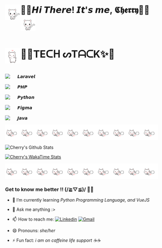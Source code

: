 # <img src="images/cat3.gif" align="left" width="50px">🌸🍒𝙃𝙞 𝙏𝙝𝙚𝙧𝙚! 𝙄𝙩'𝙨 𝙢𝙚, 𝕮𝖍𝖊𝖗𝖗𝖞🍒🌸<img src="images/cat3.gif" width="50px">
<br/>

 <img src="images/cat1.gif" align="left" width="50px"> <b style= "font-size:32px;"> 🎀✨TEᑕᕼ ᔕTᗩᑕK✨🎀 </b> 

<br/>

<img align="left" width="30px" style="padding-right: 10px;" src="https://cdn.jsdelivr.net/gh/devicons/devicon@latest/icons/laravel/laravel-original.svg"/> 𝙇𝙖𝙧𝙖𝙫𝙚𝙡
<br/>
<br/>
<img align="left" width="30px" style="padding-right: 10px;" src="https://cdn.jsdelivr.net/gh/devicons/devicon@latest/icons/php/php-original.svg"/> 𝙋𝙃𝙋
<br/> 
<br/>
<img align="left" width="30px" style="padding-right: 10px;" src="https://cdn.jsdelivr.net/gh/devicons/devicon@latest/icons/python/python-original.svg"/> 𝙋𝙮𝙩𝙝𝙤𝙣
<br/> 
<br/>
<img align="left" width="30px" style="padding-right: 10px;" src="https://cdn.jsdelivr.net/gh/devicons/devicon/icons/figma/figma-original.svg"/> 𝙁𝙞𝙜𝙢𝙖
<br/> 
<br/>
<img align="left" width="30px" style="padding-right: 10px;" src="https://cdn.jsdelivr.net/gh/devicons/devicon@latest/icons/java/java-original-wordmark.svg"/> 𝙅𝙖𝙫𝙖
<br/>

<img src="images/cat4.gif" align="left" width="50px"><img src="images/cat4.gif" align="left" width="50px"><img src="images/cat4.gif" align="left" width="50px"><img src="images/cat4.gif" align="left" width="50px"><img src="images/cat4.gif" align="left" width="50px"><img src="images/cat4.gif" align="left" width="50px"><img src="images/cat4.gif" align="left" width="50px"><img src="images/cat4.gif" align="left" width="50px"><img src="images/cat4.gif" align="left" width="50px"><img src="images/cat4.gif" align="left" width="50px">

<br/>
<br/>
<br/>

![Cherry's Github Stats](https://github-readme-stats.vercel.app/api?username=CH3RRYANNE&theme=dracula&show_icons=true)

[![Cherry's WakaTime Stats](https://github-readme-stats.vercel.app/api/wakatime?username=CH3RRYANNE&theme=dracula)](https://github.com/anuraghazra/github-readme-stats)


<img src="images/cat4.gif" align="left" width="50px"><img src="images/cat4.gif" align="left" width="50px"><img src="images/cat4.gif" align="left" width="50px"><img src="images/cat4.gif" align="left" width="50px"><img src="images/cat4.gif" align="left" width="50px"><img src="images/cat4.gif" align="left" width="50px"><img src="images/cat4.gif" align="left" width="50px"><img src="images/cat4.gif" align="left" width="50px"><img src="images/cat4.gif" align="left" width="50px"><img src="images/cat4.gif" align="left" width="50px">

<br/>
<br/>
<br/>


### Get to know me better !! (/≧▽≦)/ 🩷🩷
- 🌱 I’m currently learning <em>Python Programming Language, and VueJS</em>
- 💬 Ask me anything :>
- 📫 How to reach me: [![Linkedin](https://img.shields.io/badge/-LinkedIn-blue?style=flat&logo=Linkedin&logoColor=white)](www.linkedin.com/in/cherry-anne-d-32695a28b) [![Gmail](https://img.shields.io/badge/-Gmail-c14438?style=flat&logo=Gmail&logoColor=white)](mailto:cherryannedagunan@gmail.com)

- 😄 Pronouns: <em>she/her</em>
- ⚡ Fun fact: <em>i am on caffeine life support ☕☕</em> 

